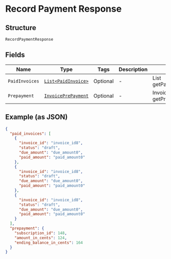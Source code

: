 
# Record Payment Response

## Structure

`RecordPaymentResponse`

## Fields

| Name | Type | Tags | Description | Getter | Setter |
|  --- | --- | --- | --- | --- | --- |
| `PaidInvoices` | [`List<PaidInvoice>`](../../doc/models/paid-invoice.md) | Optional | - | List<PaidInvoice> getPaidInvoices() | setPaidInvoices(List<PaidInvoice> paidInvoices) |
| `Prepayment` | [`InvoicePrePayment`](../../doc/models/invoice-pre-payment.md) | Optional | - | InvoicePrePayment getPrepayment() | setPrepayment(InvoicePrePayment prepayment) |

## Example (as JSON)

```json
{
  "paid_invoices": [
    {
      "invoice_id": "invoice_id8",
      "status": "draft",
      "due_amount": "due_amount0",
      "paid_amount": "paid_amount0"
    },
    {
      "invoice_id": "invoice_id8",
      "status": "draft",
      "due_amount": "due_amount0",
      "paid_amount": "paid_amount0"
    },
    {
      "invoice_id": "invoice_id8",
      "status": "draft",
      "due_amount": "due_amount0",
      "paid_amount": "paid_amount0"
    }
  ],
  "prepayment": {
    "subscription_id": 148,
    "amount_in_cents": 124,
    "ending_balance_in_cents": 164
  }
}
```

